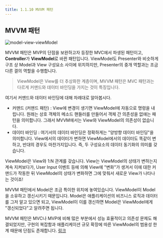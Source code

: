```yaml
---
title: 1.1.10 MVVM 패턴
---
```


## MVVM 패턴

![model-view-viewModel](https://upload.wikimedia.org/wikipedia/commons/8/87/MVVMPattern.png)

MVVM 패턴은 MVP의 단점을 보완하고자 등장한 MVC에서 파생된 패턴이고, **Controller**가 **ViewModel**로 바뀐 패턴입니다. ViewModel도 Presenter와 비슷하게 구조 상 Model과 View 구성요소 사이에 위치하지만, Presenter의 중개 역할과는 조금 다른 결의 역할을 수행합니다.

> ViewModel은 View를 더 추상화한 계층이며, MVVM 패턴은 MVC 패턴과는 다르게 커맨드와 데이터 바인딩을 가지는 것이 특징입니다.

여기서 커맨드와 데이터 바인딩에 대해 차례대로 알아봅시다.

- 커맨드 (커맨드 패턴) : View에 변경이 생기면 ViewModel에 자동으로 명령을 내립니다. 원래는 상호 객체의 메소드 핸들러를 만들어서 객체 간 의존성을 없애는 패턴을 의미합니다. 그래서 MVVM에서는 View와 ViewModel의 의존성이 없습니다.
- 데이터 바인딩 : 여기서의 데이터 바인딩은 정확하게는 "양방향 데이터 바인딩"을 의미합니다. View에서의 데이터가 변하면 ViewModel에서의 데이터도 똑같이 변하고, 반대의 경우도 마찬가지입니다. 즉, 두 구성요소의 데이터 동기화의 의미를 갖습니다.

ViewModel은 View와 1:N 관계를 갖습니다. View는 ViewModel의 상태가 변하는지 계속 지켜보다가, User Input 이벤트 등에 의해 View에 "변화"가 생겨서 이에 대한 커맨드가 작동한 뒤 ViewModel의 상태가 변화하면 그에 맞춰서 새로운 View가 나타나는 것이죠!

MVVM 패턴에서 Model은 조금 특이한 위치에 놓여있습니다. ViewModel이 Model을 소유하고 갱신시키기 때문입니다. Model은 애플리케이션의 비즈니스 로직과 데이터를 그저 알고 있으면 되고, ViewModel이 이를 갱신하면 Model은 ViewModel에게 "갱신되었다"고 알려주면 됩니다.

MVVM 패턴은 MVC나 MVP에 비해 많은 부분에서 성능 효율적이고 의존성 문제도 해결되었지만, 구현의 복잡함과 애플리케이션 규모 확장에 따른 ViewModel의 범용성 한계 때문에 단점도 존재합니다. [링크](https://ko.wikipedia.org/wiki/%EB%AA%A8%EB%8D%B8-%EB%B7%B0-%EB%B7%B0%EB%AA%A8%EB%8D%B8#%EB%B9%84%ED%8C%90) 